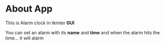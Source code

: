 # About App

<p>This is Alarm clock in tkinter <b>GUI</b></p>
<p>You can set an alarm with its <b>name</b> and <b>time</b> and when the alarm hits the time... it will alarm</p>
